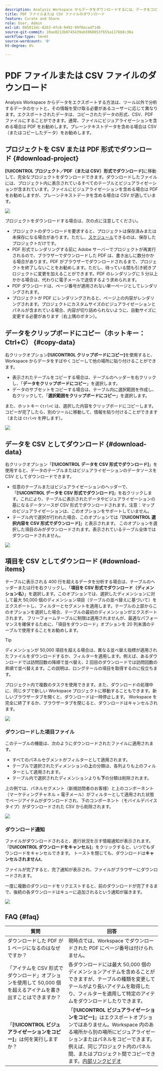 ```yaml
---
description: Analysis Workspace からデータをダウンロードするには、データをコピーするか、PDF および CSV 形式でダウンロードします。
title: PDF ファイルまたは CSV ファイルのダウンロード
feature: Curate and Share
role: User, Admin
exl-id: 085013dc-8263-4fc8-9492-99f0ecadf14b
source-git-commit: 10ae8213b8745439ab5968853f655a1176b8c38a
workflow-type: tm+mt
source-wordcount: '0'
ht-degree: 0%

---
```


# PDF ファイルまたは CSV ファイルのダウンロード

Analysis Workspace からデータをエクスポートする方法は、ツール以外で分析するデータのセットと、その情報を受け取る必要があるユーザーに応じて異なります。エクスポートされたデータは、コピーされたデータの形式、CSV、PDF ファイルにすることができます。通常、ファイルにビジュアライゼーションを含める場合は PDF をお勧めします。プレーンテキストデータを含める場合は CSV（またはコピーしたデータ）をお勧めします。

## プロジェクトを CSV または PDF 形式でダウンロード {#download-project}

**[!UICONTROL プロジェクト／PDF（または CSV）形式でダウンロード]**&#x200B;に移動して、完全なプロジェクトをダウンロードできます。ダウンロードしたファイルには、プロジェクト内に表示されているすべてのテーブルとビジュアライゼーションが含まれています。ファイルにビジュアライゼーションを含める場合は PDF をお勧めしますが、プレーンテキストデータを含める場合は CSV が適しています。

![](assets/download-project.png)

プロジェクトをダウンロードする場合は、次の点に注意してください。

* プロジェクトのダウンロードを要求すると、プロジェクトは保存済みまたは未保存になる場合があります。ただし、[スケジュール](https://experienceleague.adobe.com/docs/analytics/analyze/analysis-workspace/curate-share/t-schedule-report.html?lang=ja)できるのは、保存したプロジェクトだけです。
* PDF 形式でレンダリングする前に Adobe サーバーでプロジェクトが再実行されるので、ブラウザーでダウンロードした PDF は、書き出しに数分かかる場合があります。PDF がブラウザーでダウンロードされるまで、プロジェクトを終了しないことをお勧めします。ただし、待っている間も引き続きプロジェクトに変更を加えることができます。PDF のレンダリングに 5 分以上かかる場合は、代わりに電子メールで送信するよう求められます。
* PDF ダウンロードは、ページ番号が適用されない単一ページとしてレンダリングされます。
* プロジェクトが PDF にレンダリングされると、ページ上の内容がレンダリングされます。プロジェクトにカスタムサイズのビジュアライゼーションとパネルが含まれている場合、内容が切り詰められないように、自動サイズに変更する必要があります（右上隅のボタン）。

## データをクリップボードにコピー（ホットキー：Ctrl+C） {#copy-data}

右クリックオプション&#x200B;**[!UICONTROL クリップボードにコピー]**&#x200B;を使用すると、Workspace からデータをすばやくコピーして他の場所に貼り付けることができます。

* 表示されたテーブルをコピーする場合は、テーブルのヘッダーを右クリックし、「**データをクリップボードにコピー**」を選択します。
* データのサブセットをコピーする場合は、テーブル内に選択範囲を作成し、右クリックして、「**選択範囲をクリップボードにコピー**」を選択します。

また、ホットキー `Ctrl+C` は、選択した内容をクリップボードにコピーします。コピーが完了したら、別のツールに移動して、情報を貼り付けることができます（または `Ctrl+V` を押します）。

![](assets/copy-selection.png)

## データを CSV としてダウンロード {#download-data}

右クリックオプション「**[!UICONTROL データを CSV 形式でダウンロード]**」を使用すると、データのテーブルまたはビジュアライゼーションのデータソースを CSV としてダウンロードできます。

* 任意のテーブルまたはビジュアライゼーションのヘッダーで、「**[!UICONTROL データを CSV 形式でダウンロード]**」を右クリックします。これにより、テーブルに表示されたデータやビジュアライゼーションの基になるデータソースが CSV 形式でダウンロードされます。注意：マップのビジュアライゼーションは、このオプションをサポートしていません。
* テーブル内で選択が行われた場合、このオプションでは「**[!UICONTROL 選択内容を CSV 形式でダウンロード]**」と表示されます。 このオプションを選択した項目のみがダウンロードされます。表示されているテーブル全体ではダウンロードされません。

![](assets/download-data-viz.png)

## 項目を CSV としてダウンロード {#download-items}

テーブルに表示される 400 行を超えるデータを分析する場合は、テーブルのヘッダーまたは行を右クリックし、「**項目を CSV 形式でダウンロード（ディメンション名）**」を選択します。このオプションでは、選択したディメンションに対して最大 50,000 個のディメンション項目（テーブルの並べ替えに基づいて）をエクスポートし、フィルターとセグメントを適用します。テーブルの上部からこのオプションを選択した場合、テーブルの最初のディメンションがエクスポートされます。 フリーフォームテーブルに制限は適用されませんが、最適なパフォーマンスを確保するために、「項目をダウンロード」オプションを 20 列未満のテーブルで使用することをお勧めします。

>[!TIP]
>
> ディメンションが 50,000 項目を超える場合は、異なる並べ替え指標が適用されたファイルをダウンロードするか、フィルターを適用します。例えば、あるダウンロードでは訪問回数の降順で並べ替え、2 回目のダウンロードでは訪問回数の昇順で並べ替えます。この説明は、ロングテールの項目を取得するのに役立ちます。

プロジェクト内で複数のタスクを使用できます。また、ダウンロードの処理中に、同じタブで新しい Workspace プロジェクトに移動することもできます。新しいブラウザータブを開くと、ダウンロードは一時停止します。 Workspace を完全に終了するか、ブラウザータブを閉じると、ダウンロードはキャンセルされます。

![](assets/download-items.png)

### ダウンロードした項目ファイル

このテーブルの機能は、次のようにダウンロードされたファイルに適用されます。

* すべてのパネルセグメントがフィルターとして適用されます。
* テーブルで選択されたディメンションの&#x200B;**上**&#x200B;の分類は、各列よりも上のフィルターとして適用されます。
* テーブル内で選択されたディメンションよりも&#x200B;**下**&#x200B;の分類は削除されます。

上の例では、パネルセグメント（新規訪問者のお客様）と上のコンポーネント（マーケティングチャネル = 電子メール）がフィルターとして適用された状態でページアイテムがダウンロードされ、下のコンポーネント（モバイルデバイスタイプ）がダウンロードされた CSV から削除されます。

![](assets/downloaded-file.png)

### ダウンロード通知

ファイルがダウンロードされると、進行状況を示す情報通知が表示されます。 「**[!UICONTROL ダウンロードをキャンセル]**」をクリックすると、いつでもダウンロードをキャンセルできます。 トーストを閉じても、ダウンロードは&#x200B;**キャンセルされませんt**。

ファイルが完了すると、完了通知が表示され、ファイルがブラウザーにダウンロードされます。

一度に複数のダウンロードをリクエストすると、前のダウンロードが完了するまで、後続の各ダウンロードはキューに追加されるという通知が届きます。

![](assets/toast.png)

## FAQ {#faq}

| 質問 | 回答 |
| --- | --- |
| ダウンロードした PDF が 1 ページになるのはなぜですか？ | 現時点では、Workspace でダウンロードされた PDF にページ番号は付けられません。 |
| 「アイテムを CSV 形式でダウンロード」オプションを使用して 50,000 個を超えるアイテムを書き出すことはできますか？ | 各ダウンロードには最大 50,000 個のディメンションアイテムを含めることができますが、テーブルの種類を変更してテールがより長いアイテムを取得したり、フィルターを適用して特定のアイテムをダウンロードしたりできます。 |
| 「**[!UICONTROL ビジュアライゼーションをコピー]**」は何を実行しますか？ | 「**[!UICONTROL ビジュアライゼーションをコピー]**」はエクスポートオプションではありません。Workspace 内のある場所から別の場所にビジュアライゼーションまたはパネルをコピーできます。 例えば、同じプロジェクト内のパネル間、またはプロジェクト間でコピーできます。[内部リンクビデオ](https://experienceleague.adobe.com/docs/analytics-learn/tutorials/analysis-workspace/visualizations/intra-linking-in-analysis-workspace.html?lang=ja) |
